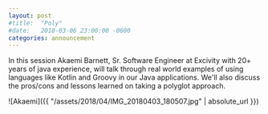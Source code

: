 ```yaml
---
layout: post
#title:  "Poly"
#date:   2018-03-06 23:00:00 -0600
categories: announcement
---
```

In this session Akaemi Barnett, Sr. Software Engineer at Excivity with 20+ years of java experience, will talk through real world examples of using languages like Kotlin and Groovy in our Java applications. We'll also discuss the pros/cons and lessons learned on taking a polyglot approach.

![Akaemi]({{ "/assets/2018/04/IMG_20180403_180507.jpg" | absolute_url }})
